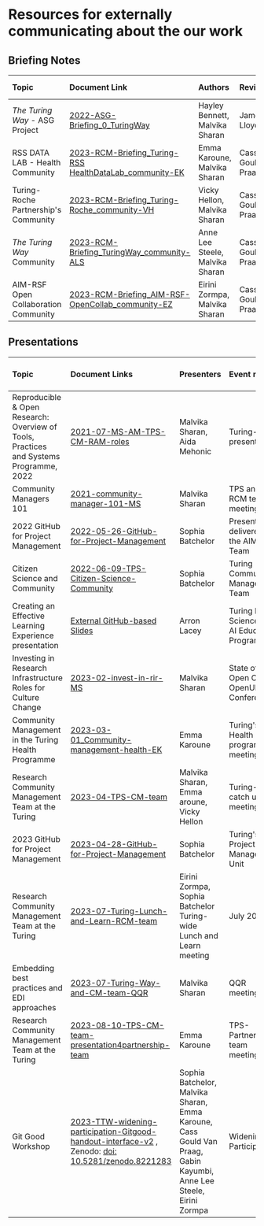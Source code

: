 # Resources for externally communicating about the our work

## Briefing Notes

| Topic | Document Link | Authors | Reviewers | Last updated |
|:------|:------|:------|:------|:------|
| *The Turing Way* - ASG Project | [2022-ASG-Briefing_0_TuringWay](./briefing-notes/2022-ASG-Briefing_0_TuringWay.pdf) | Hayley Bennett, Malvika Sharan | James Lloyd | September 2022 |
| RSS DATA LAB - Health Community | [2023-RCM-Briefing_Turing-RSS HealthDataLab_community-EK](./briefing-notes/2023-RCM-Briefing_Turing-RSSHealthDataLab_community-EK.pdf) | Emma Karoune, Malvika Sharan | Cass Gould Van Praag | August 2023 |
| Turing-Roche Partnership's Community | [2023-RCM-Briefing_Turing-Roche_community-VH](./briefing-notes/2023-RCM-Briefing_Turing-Roche_community-VH.pdf) | Vicky Hellon, Malvika Sharan | Cass Gould Van Praag | August 2023 |
| *The Turing Way* Community | [2023-RCM-Briefing_TuringWay_community-ALS](./briefing-notes/2023-RCM-Briefing_TuringWay_community-ALS.pdf) | Anne Lee Steele, Malvika Sharan | Cass Gould Van Praag | August 2023 |
| AIM-RSF Open Collaboration Community | [2023-RCM-Briefing_AIM-RSF-OpenCollab_community-EZ](./briefing-notes/2023-RCM-Briefing_AIM-RSF-OpenCollab_community-EZ.pdf) | Eirini Zormpa, Malvika Sharan | Cass Gould Van Praag | August 2023 |

## Presentations


| Topic | Document Links | Presenters | Event name | Month and Year of presentation |
|:------|:------|:------|:------|:------|
| Reproducible & Open Research: Overview of Tools, Practices and Systems Programme, 2022 | [2021-07-MS-AM-TPS-CM-RAM-roles](./presentations/2021-07-MS-AM-TPS-CM-RAM-roles_compressed.pdf) | Malvika Sharan, Aida Mehonic | Turing-wide presentation | June 2021 |
| Community Managers 101| [2021-community-manager-101-MS](./presentations/2021-community-manager-101-MS_compressed.pdf) | Malvika Sharan | TPS and RCM team meetings | November 2021 |
| 2022 GitHub for Project Management | [2022-05-26-GitHub-for-Project-Management](./presentations/2022-05-26-GitHub-for-Project-Management.pdf) | Sophia Batchelor | Presentation delivered to the AIM RSF Team | May 2022 |
| Citizen Science and Community | [2022-06-09-TPS-Citizen-Science-Community](./presentations/2022-06-09-TPS-Citizen-Science-Community.pdf) | Sophia Batchelor | Turing Community Management Team | 2022 06 09 |
| Creating an Effective Learning Experience presentation | [External GitHub-based Slides](https://arronlacey.github.io/effective-learning-experience-talk/#/title-slide) | Arron Lacey | Turing Data Science and AI Educators Programme | 2022 and 2023 |
| Investing in Research Infrastructure Roles for Culture Change | [2023-02-invest-in-rir-MS](./presentations/2023-02-invest-in-rir-MS_compressed.pdf) | Malvika Sharan | State of Open Con - OpenUK Conference | February 2023 |
| Community Management in the Turing Health Programme | [2023-03-01_Community-management-health-EK](./presentations/2023-03-01_Community-management-health-EK_compressed.pdf) | Emma Karoune | Turing's Health programme meeting | March 2023 |
| Research Community Management Team at the Turing | [2023-04-TPS-CM-team](./presentations/2023-04-TPS-CM-team_compressed.pdf) | Malvika Sharan, Emma aroune, Vicky Hellon | Turing-wide catch up meeting | April 2023 | 
| 2023 GitHub for Project Management| [2023-04-28-GitHub-for-Project-Management](./presentations/2023-04-28-GitHub-for-Project-Management.pdf) | Sophia Batchelor | Turing's Project Management Unit | April 2023 |
| Research Community Management Team at the Turing | [2023-07-Turing-Lunch-and-Learn-RCM-team](./presentations/2023-07-Turing-Lunch-and-Learn-RCM-team_compressed.pdf) | Eirini Zormpa, Sophia Batchelor Turing-wide Lunch and Learn meeting | July 2023 |
| Embedding best practices and EDI approaches | [2023-07-Turing-Way-and-CM-team-QQR](./presentations/2023-07-Turing-Way-and-CM-team-QQR_compressed.pdf) | Malvika Sharan | QQR meeting | July 2023 |
| Research Community Management Team at the Turing | [2023-08-10-TPS-CM-team-presentation4partnership-team](./presentations/2023-08-10-TPS-CM-team-presentation4partnership-team_compressed.pdf) | Emma Karoune |  TPS-Partnership team meeting | August 2023 |
| Git Good Workshop | [2023-TTW-widening-participation-Gitgood-handout-interface-v2](./presentations/2023-TTW-widening-participation-Gitgood-handout-interface-v2.pdf) , Zenodo: [doi: 10.5281/zenodo.8221283 ](https://doi.org/10.5281/zenodo.8221283 ) | Sophia Batchelor, Malvika Sharan, Emma Karoune, Cass Gould Van Praag, Gabin Kayumbi, Anne Lee Steele, Eirini Zormpa | Widening Participation | August 2023 |

